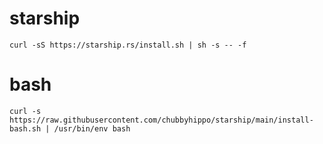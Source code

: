 # starship
```
curl -sS https://starship.rs/install.sh | sh -s -- -f
```
# bash
```
curl -s https://raw.githubusercontent.com/chubbyhippo/starship/main/install-bash.sh | /usr/bin/env bash
```
